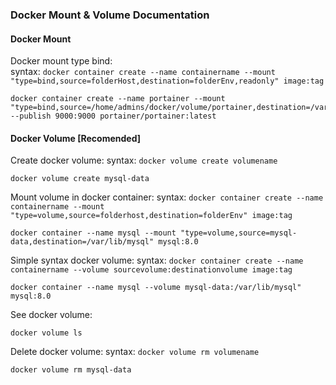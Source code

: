 ### Docker Mount & Volume Documentation

#### Docker Mount
Docker mount type bind:<br>
syntax: `docker container create --name containername --mount "type=bind,source=folderHost,destination=folderEnv,readonly" image:tag`<br>
```
docker container create --name portainer --mount "type=bind,source=/home/admins/docker/volume/portainer,destination=/var/run/docker.sock --publish 9000:9000 portainer/portainer:latest
```

#### Docker Volume [Recomended]
Create docker volume:
syntax: `docker volume create volumename`
```
docker volume create mysql-data
```

Mount volume in docker container:
syntax: `docker container create --name containername --mount "type=volume,source=folderhost,destination=folderEnv" image:tag`
```
docker container --name mysql --mount "type=volume,source=mysql-data,destination=/var/lib/mysql" mysql:8.0
```

Simple syntax docker volume:
syntax: `docker container create --name containername --volume sourcevolume:destinationvolume image:tag`
```
docker container --name mysql --volume mysql-data:/var/lib/mysql" mysql:8.0
```

See docker volume:
```
docker volume ls
```

Delete docker volume:
syntax: `docker volume rm volumename`
```
docker volume rm mysql-data
```

